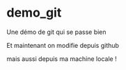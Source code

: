 # demo_git
Une démo de git qui se passe bien

Et maintenant on modifie depuis github

mais aussi depuis ma machine locale !
